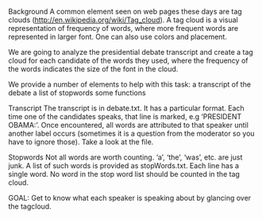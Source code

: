 Background
A common element seen on web pages these days are tag clouds (http://en.wikipedia.org/wiki/Tag_cloud). A tag cloud is a visual representation of frequency of words, where more frequent words are represented in larger font. One can also use colors and placement.

We are going to analyze the presidential debate transcript and create a tag cloud for each candidate of the words they used, where the frequency of the words indicates the size of the font in the cloud.

We provide a number of elements to help with this task:
a transcript of the debate
a list of stopwords
some functions

Transcript
The transcript is in debate.txt. It has a particular format. Each time one of the candidates speaks, that line is marked, e.g ‘PRESIDENT OBAMA:’. Once encountered, all words are attributed to that speaker until another label occurs (sometimes it is a question from the moderator so you have to ignore those). Take a look at the file.

Stopwords
Not all words are worth counting. ‘a’, ‘the’, ‘was’, etc. are just junk. A list of such words is provided as stopWords.txt. Each line has a single word. No word in the stop word list should be counted in the tag cloud. 




GOAL:
Get to know what each speaker is speaking about by glancing over the tagcloud.

